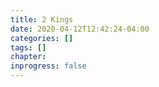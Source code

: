 ```yaml
---
title: 2 Kings
date: 2020-04-12T12:42:24-04:00
categories: []
tags: []
chapter: 
inprogress: false
---
```


